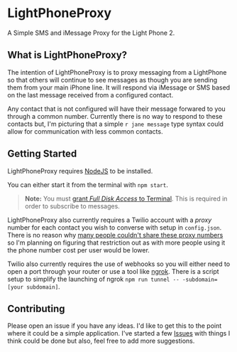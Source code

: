 # LightPhoneProxy

A Simple SMS and iMessage Proxy for the Light Phone 2.

## What is LightPhoneProxy?

The intention of LightPhoneProxy is to proxy messaging from a LightPhone so that others will continue to see messages as though you are sending them from your main iPhone line. It will respond via iMessage or SMS based on the last message received from a configured contact.

Any contact that is not configured will have their message forwared to you through a common number. Currently there is no way to respond to these contacts but, I'm picturing that a simple `r jane message` type syntax could allow for communication with less common contacts.

## Getting Started

LightPhoneProxy requires [NodeJS](https://nodejs.org/en/) to be installed.

You can either start it from the terminal with `npm start`.

> **Note:** You must [grant _Full Disk Access_ to Terminal](http://osxdaily.com/2018/10/09/fix-operation-not-permitted-terminal-error-macos/). This is required in order to subscribe to messages.

LightPhoneProxy also currently requires a Twilio account with a _proxy_ number for each contact you wish to converse with setup in `config.json`. There is no reason why [many people couldn't share these proxy numbers](https://github.com/seanhealy/LightPhoneProxy/issues/1) so I'm planning on figuring that restriction out as with more people using it the phone number cost per user would be lower.

Twilio also currently requires the use of webhooks so you will either need to open a port through your router or use a tool like [ngrok](https://ngrok.com). There is a script setup to simplify the launching of ngrok `npm run tunnel -- -subdomain=[your subdomain]`.

## Contributing

Please open an issue if you have any ideas. I'd like to get this to the point where it could be a simple application. I've started a few [Issues](https://github.com/seanhealy/LightPhoneProxy/issues) with things I think could be done but also, feel free to add more suggestions.
